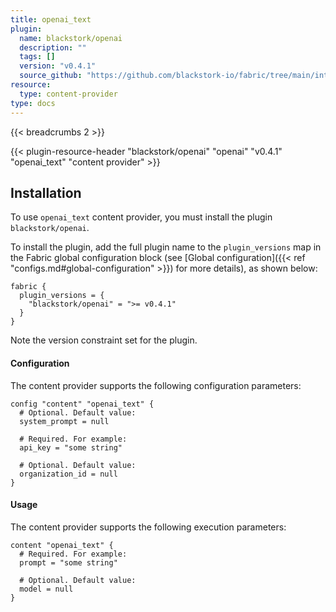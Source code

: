 ```yaml
---
title: openai_text
plugin:
  name: blackstork/openai
  description: ""
  tags: []
  version: "v0.4.1"
  source_github: "https://github.com/blackstork-io/fabric/tree/main/internal/openai/"
resource:
  type: content-provider
type: docs
---
```


{{< breadcrumbs 2 >}}

{{< plugin-resource-header "blackstork/openai" "openai" "v0.4.1" "openai_text" "content provider" >}}

## Installation

To use `openai_text` content provider, you must install the plugin `blackstork/openai`.

To install the plugin, add the full plugin name to the `plugin_versions` map in the Fabric global configuration block (see [Global configuration]({{< ref "configs.md#global-configuration" >}}) for more details), as shown below:

```hcl
fabric {
  plugin_versions = {
    "blackstork/openai" = ">= v0.4.1"
  }
}
```

Note the version constraint set for the plugin.


#### Configuration

The content provider supports the following configuration parameters:

```hcl
config "content" "openai_text" {
  # Optional. Default value:
  system_prompt = null

  # Required. For example:
  api_key = "some string"

  # Optional. Default value:
  organization_id = null
}

```

#### Usage

The content provider supports the following execution parameters:

```hcl
content "openai_text" {
  # Required. For example:
  prompt = "some string"

  # Optional. Default value:
  model = null
}

```

